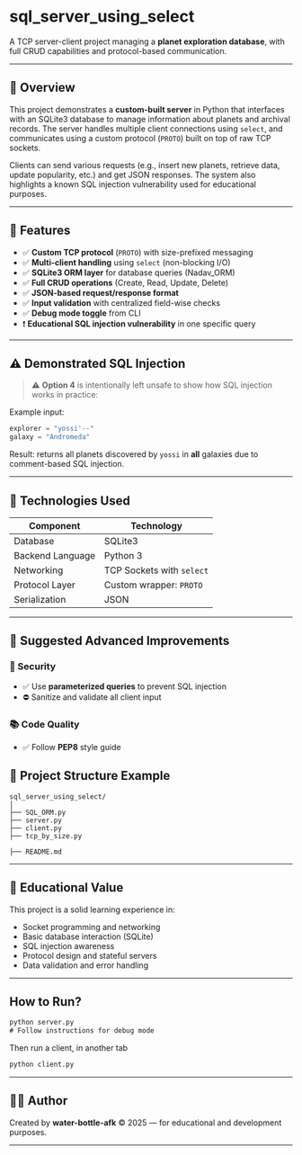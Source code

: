 # sql\_server\_using\_select

A TCP server-client project managing a **planet exploration database**, with full CRUD capabilities and protocol-based communication.

---

## 📜 Overview

This project demonstrates a **custom-built server** in Python that interfaces with an SQLite3 database to manage information about planets and archival records. The server handles multiple client connections using `select`, and communicates using a custom protocol (`PROTO`) built on top of raw TCP sockets.

Clients can send various requests (e.g., insert new planets, retrieve data, update popularity, etc.) and get JSON responses. The system also highlights a known SQL injection vulnerability used for educational purposes.

---

## 🚀 Features

* ✅ **Custom TCP protocol** (`PROTO`) with size-prefixed messaging
* ✅ **Multi-client handling** using `select` (non-blocking I/O)
* ✅ **SQLite3 ORM layer** for database queries (Nadav\_ORM)
* ✅ **Full CRUD operations** (Create, Read, Update, Delete)
* ✅ **JSON-based request/response format**
* ✅ **Input validation** with centralized field-wise checks
* ✅ **Debug mode toggle** from CLI
* ❗ **Educational SQL injection vulnerability** in one specific query

---

## ⚠️ Demonstrated SQL Injection

> ⚠️ **Option 4** is intentionally left unsafe to show how SQL injection works in practice:

Example input:

```python
explorer = "yossi'--"
galaxy = "Andromeda"
```

Result: returns all planets discovered by `yossi` in **all** galaxies due to comment-based SQL injection.

---

## 📆 Technologies Used

| Component        | Technology                |
| ---------------- | ------------------------- |
| Database         | SQLite3                   |
| Backend Language | Python 3                  |
| Networking       | TCP Sockets with `select` |
| Protocol Layer   | Custom wrapper: `PROTO`   |
| Serialization    | JSON                      |

---

## 🧪 Suggested Advanced Improvements

### 🔐 Security

* ✅ Use **parameterized queries** to prevent SQL injection
* ⛔ Sanitize and validate all client input

### 📚 Code Quality
* ✅ Follow **PEP8** style guide

## 📁 Project Structure Example

```
sql_server_using_select/
│
├── SQL_ORM.py
├── server.py
├── client.py
├── tcp_by_size.py

├── README.md
```

---

## 🧠 Educational Value

This project is a solid learning experience in:

* Socket programming and networking
* Basic database interaction (SQLite)
* SQL injection awareness
* Protocol design and stateful servers
* Data validation and error handling

---

## How to Run?

```cmd
python server.py
# Follow instructions for debug mode
```

Then run a client, in another tab
```cmd
python client.py
```

---

## 🧑‍💻 Author

Created by **water-bottle-afk**
© 2025 — for educational and development purposes.

---

